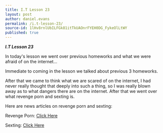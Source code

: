 ```yaml
---
title: I.T Lesson 23
layout: post
author: daniel.evans
permalink: /i.t-lesson-23/
source-id: 1lHv8rnlUbILFGk81itTkUAOnrFYEH0DG_FykeOlLtWY
published: true
---
```

**_I.T Lesson 23_**

In today's lesson we went over previous homeworks and what we were afraid of on the internet…

Immediate to coming in the lesson we talked about previous 3 homeworks. 

After that we came to think what we are scared of on the internet, I had never really thought that deeply into such a thing, so I was really blown away as to what dangers there are on the internet. After that we went over what revenge porn and sexting is.

Here are news articles on revenge porn and sexting:

Revenge Porn: [Click Here](http://www.telegraph.co.uk/news/2016/05/30/eastenders-actors-ex-and-a-friend-face-jail-for-posting-revenge/)

Sexting: [Click Here](http://www.bbc.co.uk/news/uk-england-35516305)

